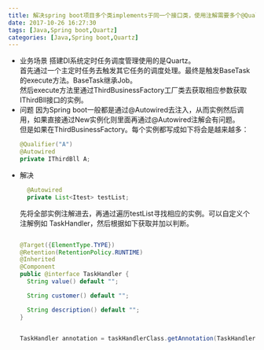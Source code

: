 ```yaml
---
title: 解决spring boot项目多个类implements于同一个接口类，使用注解需要多个@Qualifier
date: 2017-10-26 16:27:30
tags: [Java,Spring boot,Quartz]
categories: [Java,Spring boot,Quartz]
---
```


* 业务场景
    搭建DI系统定时任务调度管理使用的是Quartz。<br>
    首先通过一个主定时任务去触发其它任务的调度处理。最终是触发BaseTask的execute方法。BaseTask继承Job。<br>
    然后execute方法里通过ThirdBusinessFactory工厂类去获取相应参数获取IThirdBll接口的实例。
* 问题
    因为Spring boot一般都是通过@Autowired去注入，从而实例然后调用，如果直接通过New实例化则里面再通过@Autowired注解会有问题。<br>
    但是如果在ThirdBusinessFactory。每个实例都写成如下将会是越来越多：
    ```java
    @Qualifier("A")
    @Autowired
    private IThirdBll A;
    ```
* 解决
    ```java
      @Autowired
      private List<Itest> testList;
    ```
    先将全部实例注解进去，再通过遍历testList寻找相应的实例。可以自定义个注解例如 TaskHandler，然后根据如下获取并加以判断。
    ```java

    @Target({ElementType.TYPE})
    @Retention(RetentionPolicy.RUNTIME)
    @Inherited
    @Component
    public @interface TaskHandler {
      String value() default "";

      String customer() default "";

      String description() default "";
    }


    TaskHandler annotation = taskHandlerClass.getAnnotation(TaskHandler.class)
    ```

